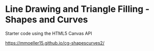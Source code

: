 # Line Drawing and Triangle Filling - Shapes and Curves
Starter code using the HTML5 Canvas API


https://mmoeller15.github.io/cg-shapescurves2/
